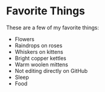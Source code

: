 # Favorite Things

These are a few of my favorite things:

- Flowers
- Raindrops on roses
- Whiskers on kittens
- Bright copper kettles
- Warm woolen mittens
- Not editing directly on GitHub
- Sleep
- Food
